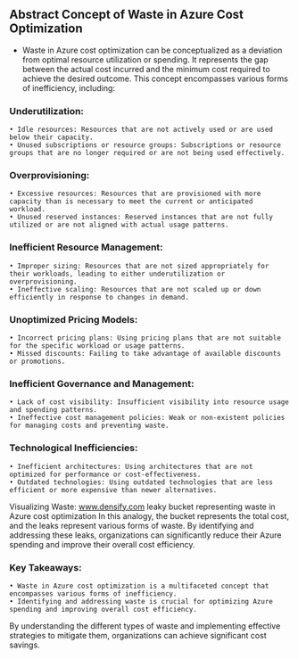 ## Abstract Concept of Waste in Azure Cost Optimization
 - Waste in Azure cost optimization can be conceptualized as a deviation from optimal resource utilization or spending. 
It represents the gap between the actual cost incurred and the minimum cost required to achieve the desired outcome. 
This concept encompasses various forms of inefficiency, including:

### Underutilization:
	• Idle resources: Resources that are not actively used or are used below their capacity.
	• Unused subscriptions or resource groups: Subscriptions or resource groups that are no longer required or are not being used effectively.
### Overprovisioning:
	• Excessive resources: Resources that are provisioned with more capacity than is necessary to meet the current or anticipated workload.
	• Unused reserved instances: Reserved instances that are not fully utilized or are not aligned with actual usage patterns.
### Inefficient Resource Management:
	• Improper sizing: Resources that are not sized appropriately for their workloads, leading to either underutilization or overprovisioning.
	• Ineffective scaling: Resources that are not scaled up or down efficiently in response to changes in demand.
### Unoptimized Pricing Models:
	• Incorrect pricing plans: Using pricing plans that are not suitable for the specific workload or usage patterns.
	• Missed discounts: Failing to take advantage of available discounts or promotions.
### Inefficient Governance and Management:
	• Lack of cost visibility: Insufficient visibility into resource usage and spending patterns.
	• Ineffective cost management policies: Weak or non-existent policies for managing costs and preventing waste.
### Technological Inefficiencies:
	• Inefficient architectures: Using architectures that are not optimized for performance or cost-effectiveness.
	• Outdated technologies: Using outdated technologies that are less efficient or more expensive than newer alternatives.
 
Visualizing Waste: www.densify.com
 leaky bucket representing waste in Azure cost optimization 
In this analogy, the bucket represents the total cost, and the leaks represent various forms of waste. By identifying and addressing these leaks, organizations can significantly reduce their Azure spending and improve their overall cost efficiency.
### Key Takeaways:
	• Waste in Azure cost optimization is a multifaceted concept that encompasses various forms of inefficiency.
	• Identifying and addressing waste is crucial for optimizing Azure spending and improving overall cost efficiency.
By understanding the different types of waste and implementing effective strategies to mitigate them, organizations can achieve significant cost savings.
